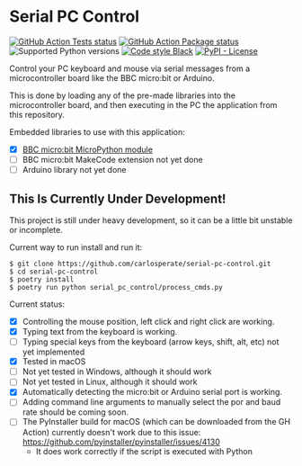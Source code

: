 # Serial PC Control

[![GitHub Action Tests status](https://github.com/carlosperate/serial-pc-control/workflows/Tests/badge.svg)](https://github.com/carlosperate/serial-pc-control/actions)
[![GitHub Action Package status](https://github.com/carlosperate/serial-pc-control/workflows/Package/badge.svg)](https://github.com/carlosperate/serial-pc-control/actions)
![Supported Python versions](https://img.shields.io/badge/python-3.6%20%7C%203.7%20%7C%203.8-blue.svg)
[![Code style Black](https://img.shields.io/badge/code%20style-black-000000.svg)](https://github.com/ambv/black)
[![PyPI - License](https://img.shields.io/pypi/l/ubittool.svg)](LICENSE)

Control your PC keyboard and mouse via serial messages from a microcontroller
board like the BBC micro:bit or Arduino.

This is done by loading any of the pre-made libraries into the microcontroller
board, and then executing in the PC the application from this repository.

Embedded libraries to use with this application:
- [x] [BBC micro:bit MicroPython module](https://github.com/carlosperate/micropython-microbit-pc-control/)
- [ ] BBC micro:bit MakeCode extension not yet done
- [ ] Arduino library not yet done

## This Is Currently Under Development!

This project is still under heavy development, so it can be a little bit
unstable or incomplete.

Current way to run install and run it:
```
$ git clone https://github.com/carlosperate/serial-pc-control.git
$ cd serial-pc-control
$ poetry install
$ poetry run python serial_pc_control/process_cmds.py
```

Current status:
- [x] Controlling the mouse position, left click and right click are working.
- [x] Typing text from the keyboard is working.
- [ ] Typing special keys from the keyboard (arrow keys, shift, alt, etc) not
  yet implemented
- [x] Tested in macOS
- [ ] Not yet tested in Windows, although it should work
- [ ] Not yet tested in Linux, although it should work
- [x] Automatically detecting the micro:bit or Arduino serial port is working.
- [ ] Adding command line arguments to manually select the por and baud rate
      should be coming soon.
- [ ] The PyInstaller build for macOS (which can be downloaded from the GH Action)
  currently doesn't work due to this issue:
  https://github.com/pyinstaller/pyinstaller/issues/4130
    - It does work correctly if the script is executed with Python

